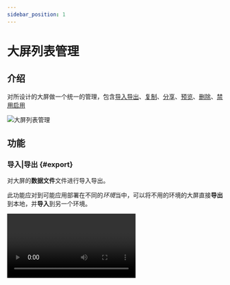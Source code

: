 ```yaml
---
sidebar_position: 1
---
```


# 大屏列表管理

## 介绍

对所设计的大屏做一个统一的管理，包含[导入导出](#export)、[复制](#copy)、[分享](#share)、[预览](#preview)、[删除](#delete)、[禁用启用](#enable)  


![大屏列表管理](/img/docs/控制台/list-introduction.png)

## 功能

### 导入|导出 {#export}  

对大屏的**数据文件**文件进行导入导出。  

此功能应对到可能应用部署在不同的*环境*当中，可以将不用的环境的大屏直接**导出**到本地，并**导入**到另一个环境。  

<video controls src="/img/docs/控制台/list-export.mp4" />

### 复制 {#copy}

复制大屏  

直接复制*整个大屏*的数据，新生成一个大屏。  

<video controls src="/img/docs/控制台/list-copy.mp4" />  

     
### 分享 {#share}

生成大屏的分享链接，可将链接🔗分享给他人查看。  

具体的流程可查看分享文档。[传送门](/docs/分享)  

:::tip 提示

设置分享功能需要对应大屏是处于启用状态，详见[该功能](#enable)

:::

![大屏列表管理](/img/docs/控制台/list-share.png)

### 预览 {#preview}  

大屏设计过程中，同时预览帮助大屏设计得更美观，提早发现存在的问题。  
    
具体的流程可查看预览文档。[传送门](/docs/预览)

![大屏列表管理](/img/docs/控制台/list-preview.png)

### 删除 {#delete}  

![大屏列表管理](/img/docs/控制台/list-delete.png)

### 禁用|启用 {#enable}  

近似得可以把此当成是草稿的功能，*默认大屏*处于**禁用**状态。  

大屏在**禁用**状态不能设置分享。  

大屏在**启用**状态不能进行编辑。  

![大屏列表管理](/img/docs/控制台/list-enable.png)
